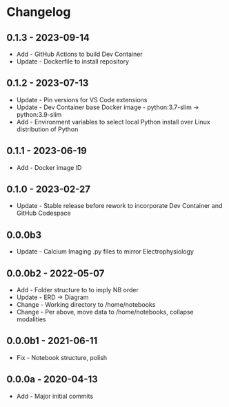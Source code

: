 # Changelog

## 0.1.3 - 2023-09-14

+ Add - GitHub Actions to build Dev Container
+ Update - Dockerfile to install repository

## 0.1.2 - 2023-07-13

+ Update - Pin versions for VS Code extensions
+ Update - Dev Container base Docker image - python:3.7-slim -> python:3.9-slim
+ Add - Environment variables to select local Python install over Linux distribution of Python

## 0.1.1 - 2023-06-19

+ Add - Docker image ID

## 0.1.0 - 2023-02-27

+ Update - Stable release before rework to incorporate Dev Container and GitHub Codespace

## 0.0.0b3

+ Update - Calcium Imaging .py files to mirror Electrophysiology

## 0.0.0b2 - 2022-05-07

+ Add - Folder structure to to imply NB order
+ Update - ERD -> Diagram
+ Change - Working directory to /home/notebooks
+ Change - Per above, move data to /home/notebooks, collapse modalities

## 0.0.0b1 - 2021-06-11

+ Fix - Notebook structure, polish

## 0.0.0a - 2020-04-13

+ Add - Major initial commits
